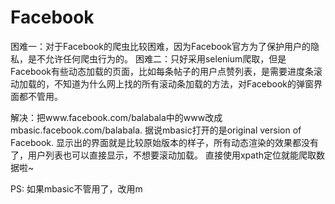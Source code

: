 # Facebook
困难一：对于Facebook的爬虫比较困难，因为Facebook官方为了保护用户的隐私，是不允许任何爬虫行为的。
困难二：只好采用selenium爬取，但是Facebook有些动态加载的页面，比如每条帖子的用户点赞列表，是需要进度条滚动加载的，不知道为什么网上找的所有滚动条加载的方法，对Facebook的弹窗界面都不管用。

解决：把www.facebook.com/balabala中的www改成mbasic.facebook.com/balabala. 据说mbasic打开的是original version of Facebook. 显示出的界面就是比较原始版本的样子，所有动态渲染的效果都没有了，用户列表也可以直接显示，不想要滚动加载。 直接使用xpath定位就能爬取数据啦~

PS: 如果mbasic不管用了，改用m
